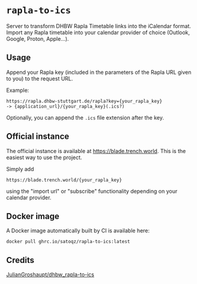 # `rapla-to-ics`

Server to transform DHBW Rapla Timetable links into the iCalendar format.
Import any Rapla timetable into your calendar provider of choice (Outlook, Google, Proton, Apple...).

## Usage

Append your Rapla key (included in the parameters of the Rapla URL given to you) to the request URL.

Example:

```
https://rapla.dhbw-stuttgart.de/rapla?key={your_rapla_key}
-> {application_url}/{your_rapla_key}(.ics?)
```

Optionally, you can append the `.ics` file extension after the key.

## Official instance

The official instance is available at https://blade.trench.world.
This is the easiest way to use the project.

Simply add

```
https://blade.trench.world/{your_rapla_key}
```

using the "import url" or "subscribe" functionality depending on your calendar provider.

## Docker image

A Docker image automatically built by CI is available here:

```
docker pull ghrc.io/satoqz/rapla-to-ics:latest
```

## Credits

[JulianGroshaupt/dhbw_rapla-to-ics](https://github.com/JulianGroshaupt/dhbw_rapla-to-ics)
